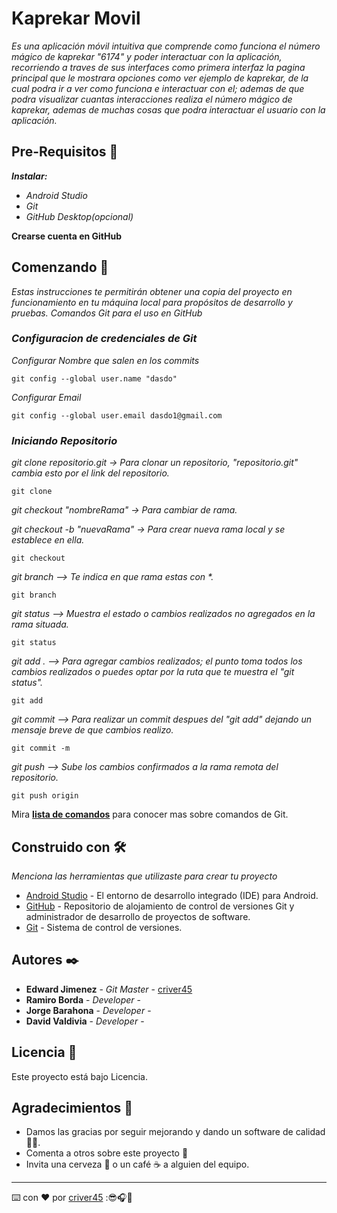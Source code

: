 # Kaprekar Movil

_Es una aplicación móvil intuitiva que comprende como funciona el número mágico de kaprekar "6174" y poder interactuar con la aplicación, recorriendo a traves de sus interfaces como primera interfaz la pagina principal que le mostrara opciones como ver ejemplo de kaprekar, de la cual podra ir a ver como funciona e interactuar con el; ademas de que podra visualizar cuantas interacciones realiza el número mágico de kaprekar, ademas de muchas cosas que podra interactuar el usuario con la aplicación._

## Pre-Requisitos 🚧
**_Instalar:_**
- _Android Studio_
- _Git_
- _GitHub Desktop(opcional)_

**Crearse cuenta en GitHub**

## Comenzando 🚀

_Estas instrucciones te permitirán obtener una copia del proyecto en funcionamiento en tu máquina local para propósitos de desarrollo y pruebas._
_Comandos Git para el uso en GitHub_

### _Configuracion de credenciales de Git_

_Configurar Nombre que salen en los commits_
```
git config --global user.name "dasdo"
```
_Configurar Email_
```
git config --global user.email dasdo1@gmail.com
```

### _Iniciando Repositorio_


_git clone repositorio.git   -> Para clonar un repositorio, "repositorio.git" cambia esto por el link del repositorio._
```
git clone 
```
_git checkout "nombreRama"   -> Para cambiar de rama._

_git checkout -b "nuevaRama" -> Para crear nueva rama local y se establece en ella._
```
git checkout 
```
_git branch --> Te indica en que rama estas con *._
```
git branch 
```
_git status --> Muestra el estado o cambios realizados no agregados en la rama situada._
```
git status
```
_git add .  --> Para agregar cambios realizados; el punto toma todos los cambios realizados o puedes optar por la ruta que te muestra el "git status"._
```
git add 
```
_git commit --> Para realizar un commit despues del "git add" dejando un mensaje breve de que cambios realizo._
```
git commit -m 
```
_git push --> Sube los cambios confirmados a la rama remota del repositorio._
```
git push origin 
```

Mira **[lista de comandos](https://gist.github.com/dasdo/9ff71c5c0efa037441b6)** para conocer mas sobre comandos de Git.

## Construido con 🛠️

_Menciona las herramientas que utilizaste para crear tu proyecto_

* [Android Studio](https://developer.android.com) - El entorno de desarrollo integrado (IDE) para Android.
* [GitHub](https://github.com/) - Repositorio de alojamiento de control de versiones Git y administrador de desarrollo de proyectos de software.
* [Git](https://git-scm.com/) - Sistema de control de versiones.

## Autores ✒️

* **Edward Jimenez** - *Git Master* - [criver45](https://github.com/criver45)
* **Ramiro Borda** - *Developer* - 
* **Jorge Barahona** - *Developer* -
* **David Valdivia** - *Developer* -

## Licencia 📄

Este proyecto está bajo Licencia.

## Agradecimientos 🎁

* Damos las gracias por seguir mejorando y dando un software de calidad 🧑‍💻.
* Comenta a otros sobre este proyecto 📢
* Invita una cerveza 🍺 o un café ☕ a alguien del equipo. 

---
⌨️ con ❤️ por [criver45](https://github.com/criver45) :😎🎧🎸
